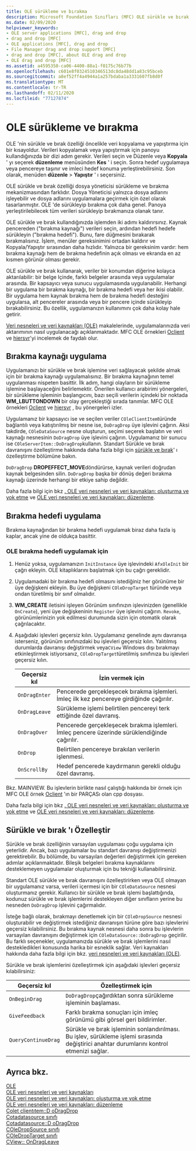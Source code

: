 ```yaml
---
title: OLE sürükleme ve bırakma
description: Microsoft Foundation Sınıfları (MFC) OLE sürükle ve bırak, bırakma kaynağı uygulama, bırakma hedefi ve sürükleme ve bırakmayı özelleştirme hakkında genel bakış.
ms.date: 02/09/2020
helpviewer_keywords:
- OLE server applications [MFC], drag and drop
- drag and drop [MFC]
- OLE applications [MFC], drag and drop
- File Manager drag and drop support [MFC]
- drag and drop [MFC], about OLE drag and drop
- OLE drag and drop [MFC]
ms.assetid: a4595350-ca06-4400-88a1-f0175c76b77b
ms.openlocfilehash: c601e8f0324510346513dc8da48dd1a83c95bceb
ms.sourcegitcommit: a8ef52ff4a4944a1a257bdaba1a3331607fb8d0f
ms.translationtype: MT
ms.contentlocale: tr-TR
ms.lasthandoff: 02/11/2020
ms.locfileid: "77127874"
---
```

# <a name="ole-drag-and-drop"></a>OLE sürükleme ve bırakma

OLE 'nin sürükle ve bırak özelliği öncelikle veri kopyalama ve yapıştırma için bir kısayoldur. Verileri kopyalamak veya yapıştırmak için panoyu kullandığınızda bir dizi adım gerekir. Verileri seçin ve Düzenle veya **Kopyala** ' yı seçerek **düzenleme** menüsünden **Kes** ' i seçin. Sonra hedef uygulamaya veya pencereye taşınır ve imleci hedef konuma yerleştirebilirsiniz. Son olarak, menüden **düzenle** > **Yapıştır** ' ı seçersiniz.

OLE sürükle ve bırak özelliği dosya yöneticisi sürükleme ve bırakma mekanizmasından farklıdır. Dosya Yöneticisi yalnızca dosya adlarını işleyebilir ve dosya adlarını uygulamalara geçirmek için özel olarak tasarlanmıştır. OLE 'de sürükleyip bırakma çok daha genel. Panoya yerleştirilebilecek tüm verileri sürükleyip bırakmanıza olanak tanır.

OLE sürükle ve bırak kullandığınızda işlemden iki adımı kaldırırsınız. Kaynak pencereden ("bırakma kaynağı") verileri seçin, ardından hedefi hedefe sürükleyin ("bırakma hedefi"). Bunu, fare düğmesini bırakarak bırakmalısınız. İşlem, menüler gereksinimini ortadan kaldırır ve Kopyala/Yapıştır sırasından daha hızlıdır. Yalnızca bir gereksinim vardır: hem bırakma kaynağı hem de bırakma hedefinin açık olması ve ekranda en az kısmen görünür olması gerekir.

OLE sürükle ve bırak kullanarak, veriler bir konumdan diğerine kolayca aktarılabilir: bir belge Içinde, farklı belgeler arasında veya uygulamalar arasında. Bir kapsayıcı veya sunucu uygulamasında uygulanabilir. Herhangi bir uygulama bir bırakma kaynağı, bir bırakma hedefi veya her ikisi olabilir. Bir uygulama hem kaynak bırakma hem de bırakma hedefi desteğini uygularsa, alt pencereler arasında veya bir pencere içinde sürükleyip bırakabilirsiniz. Bu özellik, uygulamanızın kullanımını çok daha kolay hale getirir.

[Veri nesneleri ve veri kaynakları (OLE)](../mfc/data-objects-and-data-sources-ole.md) makalelerinde, uygulamalarınızda veri aktarımının nasıl uygulanacağı açıklanmaktadır. MFC OLE örnekleri [Oclient](../overview/visual-cpp-samples.md) ve [hiersvr](../overview/visual-cpp-samples.md)'yi incelemek de faydalı olur.

## <a name="implement-a-drop-source"></a>Bırakma kaynağı uygulama

Uygulamanızı bir sürükle ve bırak işlemine veri sağlayacak şekilde almak için bir bırakma kaynağı uygulamalısınız. Bir bırakma kaynağının temel uygulanması nispeten basittir. İlk adım, hangi olayların bir sürükleme işlemine başlayaceğini belirlemektir. Önerilen kullanıcı arabirimi yönergeleri, bir sürükleme işleminin başlangıcını, bazı seçili verilerin içindeki bir noktada **WM_LBUTTONDOWN** bir olay gerçekleştiği sırada tanımlar. MFC OLE örnekleri [Oclient](../overview/visual-cpp-samples.md) ve [hiersvr](../overview/visual-cpp-samples.md) , bu yönergeleri izler.

Uygulamanız bir kapsayıcı ise ve seçilen veriler `COleClientItem`türünde bağlantılı veya katıştırılmış bir nesne ise, `DoDragDrop` üye işlevini çağırın. Aksi takdirde, `COleDataSource` nesne oluşturun, seçimi seçerek başlatın ve veri kaynağı nesnesinin `DoDragDrop` üye işlevini çağırın. Uygulamanız bir sunucu ise `COleServerItem::DoDragDrop`kullanın. Standart Sürükle ve bırak davranışını özelleştirme hakkında daha fazla bilgi için [sürükle ve bırak](#customize-drag-and-drop)' ı özelleştirme bölümüne bakın.

`DoDragDrop` **DROPEFFECT_MOVE**döndürürse, kaynak verileri doğrudan kaynak belgesinden silin. `DoDragDrop` başka bir dönüş değeri bırakma kaynağı üzerinde herhangi bir etkiye sahip değildir.

Daha fazla bilgi için bkz [. OLE veri nesneleri ve veri kaynakları: oluşturma ve yok etme](../mfc/data-objects-and-data-sources-creation-and-destruction.md) ve [OLE veri nesneleri ve veri kaynakları: düzenleme](../mfc/data-objects-and-data-sources-manipulation.md)\.

## <a name="implement-a-drop-target"></a>Bırakma hedefi uygulama

Bırakma kaynağından bir bırakma hedefi uygulamak biraz daha fazla iş kaplar, ancak yine de oldukça basittir.

### <a name="to-implement-an-ole-drop-target"></a>OLE bırakma hedefi uygulamak için

1. Henüz yoksa, uygulamanızın `InitInstance` üye işlevindeki `AfxOleInit` bir çağrı ekleyin. OLE kitaplıklarını başlatmak için bu çağrı gereklidir.

1. Uygulamadaki bir bırakma hedefi olmasını istediğiniz her görünüme bir üye değişkeni ekleyin. Bu üye değişkeni `COleDropTarget` türünde veya ondan türetilmiş bir sınıf olmalıdır.

1. **WM_CREATE** iletisini işleyen Görünüm sınıfınızın işlevinizden (genellikle `OnCreate`), yeni üye değişkeninin `Register` üye işlevini çağırın. `Revoke`, görünümlerinizin yok edilmesi durumunda sizin için otomatik olarak çağrılacaktır.

1. Aşağıdaki işlevleri geçersiz kılın. Uygulamanız genelinde aynı davranışa isterseniz, görünüm sınıfınızdaki bu işlevleri geçersiz kılın. Yalıtılmış durumlarda davranışı değiştirmek veya`CView` Windows dışı bırakmayı etkinleştirmek istiyorsanız, `COleDropTarget`türetilmiş sınıfınıza bu işlevleri geçersiz kılın.

   | Geçersiz kıl | İzin vermek için |
   | -------- | -------- |
   | `OnDragEnter` | Pencerede gerçekleşecek bırakma işlemleri. İmleç ilk kez pencereye girdiğinde çağırılır. |
   | `OnDragLeave` | Sürükleme işlemi belirtilen pencereyi terk ettiğinde özel davranış. |
   | `OnDragOver` | Pencerede gerçekleşecek bırakma işlemleri. İmleç pencere üzerinde sürüklendiğinde çağırılır. |
   | `OnDrop` | Belirtilen pencereye bırakılan verilerin işlenmesi. |
   | `OnScrollBy` | Hedef pencerede kaydırmanın gerekli olduğu özel davranış. |

Bkz. MAINVIEW. Bu işlevlerin birlikte nasıl çalıştığı hakkında bir örnek için MFC OLE örnek [Oclient](../overview/visual-cpp-samples.md) 'ın bir PARÇASı olan cpp dosyası.

Daha fazla bilgi için bkz [. OLE veri nesneleri ve veri kaynakları: oluşturma ve yok etme](../mfc/data-objects-and-data-sources-creation-and-destruction.md) ve [OLE veri nesneleri ve veri kaynakları: düzenleme](../mfc/data-objects-and-data-sources-manipulation.md)\.

## <a name="customize-drag-and-drop"></a>Sürükle ve bırak 'ı Özelleştir

Sürükle ve bırak özelliğinin varsayılan uygulaması çoğu uygulama için yeterlidir. Ancak, bazı uygulamalar bu standart davranışı değiştirmenizi gerektirebilir. Bu bölümde, bu varsayılan değerleri değiştirmek için gereken adımlar açıklanmaktadır. Bileşik belgeleri bırakma kaynaklarını desteklemeyen uygulamalar oluşturmak için bu tekniği kullanabilirsiniz.

Standart OLE sürükle ve bırak davranışını özelleştirirken veya OLE olmayan bir uygulamanız varsa, verileri içermesi için bir `COleDataSource` nesnesi oluşturmanız gerekir. Kullanıcı bir sürükle ve bırak işlemi başlattığında, kodunuz sürükle ve bırak işlemlerini destekleyen diğer sınıfların yerine bu nesneden `DoDragDrop` işlevini çağırmalıdır.

İsteğe bağlı olarak, bırakmayı denetlemek için bir `COleDropSource` nesnesi oluşturabilir ve değiştirmek istediğiniz davranışın türüne göre bazı işlevlerini geçersiz kılabilirsiniz. Bu bırakma kaynak nesnesi daha sonra bu işlevlerin varsayılan davranışını değiştirmek için `COleDataSource::DoDragDrop` geçirilir. Bu farklı seçenekler, uygulamanızda sürükle ve bırak işlemlerini nasıl destekledikleri konusunda harika bir esneklik sağlar. Veri kaynakları hakkında daha fazla bilgi için bkz. [veri nesneleri ve veri kaynakları (OLE)](../mfc/data-objects-and-data-sources-ole.md).

Sürükle ve bırak işlemlerini özelleştirmek için aşağıdaki işlevleri geçersiz kılabilirsiniz:

| Geçersiz kıl | Özelleştirmek için |
| -------- | ------------ |
| `OnBeginDrag` | `DoDragDrop`çağırdıktan sonra sürükleme işleminin başlaması. |
| `GiveFeedback` | Farklı bırakma sonuçları için imleç görünümü gibi görsel geri bildirimler. |
| `QueryContinueDrag` | Sürükle ve bırak işleminin sonlandırılması. Bu işlev, sürükleme işlemi sırasında değiştirici anahtar durumlarını kontrol etmenizi sağlar. |

## <a name="see-also"></a>Ayrıca bkz.

[OLE](../mfc/ole-in-mfc.md)\
[OLE veri nesneleri ve veri kaynakları](../mfc/data-objects-and-data-sources-ole.md)\
[OLE veri nesneleri ve veri kaynakları: oluşturma ve yok etme](../mfc/data-objects-and-data-sources-creation-and-destruction.md)\
[OLE veri nesneleri ve veri kaynakları: düzenleme](../mfc/data-objects-and-data-sources-manipulation.md)\
[Colet clientıtem::D oDragDrop](../mfc/reference/coleclientitem-class.md#dodragdrop)\
[Cotadatasource sınıfı](../mfc/reference/coledatasource-class.md)\
[Cotadatasource::D oDragDrop](../mfc/reference/coledatasource-class.md#dodragdrop)\
[COleDropSource sınıfı](../mfc/reference/coledropsource-class.md)\
[COleDropTarget sınıfı](../mfc/reference/coledroptarget-class.md)\
[CView:: OnDragLeave](../mfc/reference/cview-class.md#ondragleave)
